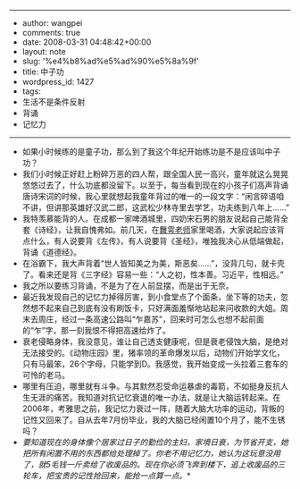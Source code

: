 - --
- author: wangpei
- comments: true
- date: 2008-03-31 04:48:42+00:00
- layout: note
- slug: '%e4%b8%ad%e5%ad%90%e5%8a%9f'
- title: 中子功
- wordpress_id: 1427
- tags:
- 生活不是条件反射
- 背诵
- 记忆力
- --
- 如果小时候练的是童子功，那么到了我这个年纪开始练功是不是应该叫中子功？
- 我们小时候正好赶上粉碎万恶的四人帮，跟全国人民一高兴，童年就这么晃晃悠悠过去了，什么功底都没留下。以至于，每当看到现在的小孩子们高声背诵唐诗宋词的时候，我心里就想起我童年背过的唯一的一段文字：“闲言碎语咱不讲，但讲那英雄好汉武二郎，这武松少林寺里去学艺，功夫练到八年上……”
- 我特羡慕能背的人。在成都一家啤酒城里，四奶宋石男的朋友说起自己能背全套《诗经》，让我自愧弗如。前几天，在[舞雩老师](http://blog.sina.com.cn/s/blog_54ec00c20100932c.html)家里喝酒，大家说起应该背点什么，有人说要背《左传》，有人说要背《圣经》，唯独我决心从低端做起，背诵《道德经》。
- 在浴霸下，我大声背着“世人皆知美之为美，斯恶矣……”，没背几句，就卡壳了。看来还是背《三字经》容易一些：“人之初，性本善。习近平，性相远。”
- 我之所以要练习背诵，不是为了在人前显摆，而是出于无奈。
- 最近我发现自己的记忆力掉得厉害，到小食堂点了个面条，坐下等的功夫，忽然想不起来自己到底有没有刷饭卡，只好满面羞惭地站起来问收款的大姐。周末去周庄，经过一条高速公路叫“乍嘉苏”，回来时可怎么也想不起前面的“乍”字，那一刻我恨不得把高速给炸了。
- 衰老侵略身体，我没意见，谁让自己透支健康呢，但是衰老侵蚀大脑，是绝对无法接受的。《动物庄园》里，猪率领的革命爆发以后，动物们开始学文化，只有马最笨，26个字母，只能学到D。我感觉，我开始变成一头拉着三套车的可怜的老马。
- 哪里有压迫，哪里就有斗争。与其默然忍受命运暴虐的毒箭，不如挺身反抗人生无涯的痛苦。我知道对抗记忆衰退的唯一办法，就是让大脑运转起来。在2006年，考雅思之前，我记忆力衰过一阵，随着大脑大功率的运动，背叛的记性又回来了。自从去年7月份毕业，我的大脑已经闲置10个月了，能不生锈吗？
- *要知道现在的身体像个居家过日子的勤俭的主妇，家境日衰，为节省开支，她把所有闲置不用的东西都给处理掉了。你老不用记忆力，她认为这玩意没用了，就5毛钱一斤卖给了收废品的。现在你必须飞奔到楼下，追上收废品的三轮车，把宝贵的记性抢回来，能抢一点算一点。**
